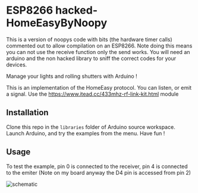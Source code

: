 # ESP8266 hacked-HomeEasyByNoopy
This is a version of noopys code with bits (the hardware timer calls) commented out to allow compilation on an ESP8266. Note doing this means you can not use the receive function only the send works. You will need an arduino and the non hacked library to sniff the correct codes for your devices.

Manage your lights and rolling shutters with Arduino !

This is an implementation of the HomeEasy protocol. You can listen, or emit a signal. Use the https://www.itead.cc/433mhz-rf-link-kit.html module

## Installation
Clone this repo in the ``libraries`` folder of Arduino source workspace. Launch Arduino, and try the examples from the menu. Have fun !

## Usage
To test the example, pin 0 is connected to the receiver, pin 4 is connected to the emiter
(Note on my board anyway the D4 pin is accessed from pin 2)

![schematic](https://raw.githubusercontent.com/landru29/HomeEasyByNoopy/master/homeEasy.jpg "Schematic")
